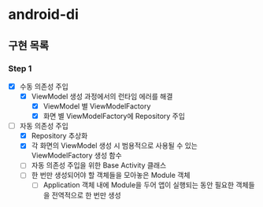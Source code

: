 # android-di

## 구현 목록
### Step 1
- [x] 수동 의존성 주입
  - [x] ViewModel 생성 과정에서의 런타임 에러를 해결
    - [x] ViewModel 별 ViewModelFactory
    - [x] 화면 별 ViewModelFactory에 Repository 주입

- [ ] 자동 의존성 주입
  - [x] Repository 추상화
  - [x] 각 화면의 ViewModel 생성 시 범용적으로 사용될 수 있는 ViewModelFactory 생성 함수
  - [ ] 자동 의존성 주입을 위한 Base Activity 클래스
  - [ ] 한 번만 생성되어야 할 객체들을 모아놓은 Module 객체
    - [ ] Application 객체 내에 Module을 두어 앱이 실행되는 동안 필요한 객체들을 전역적으로 한 번만 생성
